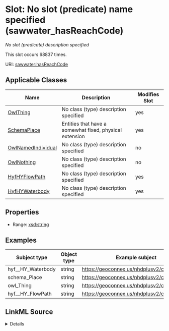 

# Slot: No slot (predicate) name specified (sawwater_hasReachCode)


_No slot (predicate) description specified_






This slot occurs 68837 times.


URI: [sawwater:hasReachCode](http://sawgraph.spatialai.org/v1/saw_water#hasReachCode)



<!-- no inheritance hierarchy -->





## Applicable Classes

| Name | Description | Modifies Slot |
| --- | --- | --- |
| [OwlThing](../classes/OwlThing.md) | No class (type) description specified |  yes  |
| [SchemaPlace](../classes/SchemaPlace.md) | Entities that have a somewhat fixed, physical extension |  yes  |
| [OwlNamedIndividual](../classes/OwlNamedIndividual.md) | No class (type) description specified |  no  |
| [OwlNothing](../classes/OwlNothing.md) | No class (type) description specified |  no  |
| [HyfHYFlowPath](../classes/HyfHYFlowPath.md) | No class (type) description specified |  yes  |
| [HyfHYWaterbody](../classes/HyfHYWaterbody.md) | No class (type) description specified |  yes  |







## Properties

* Range: [xsd:string](http://www.w3.org/2001/XMLSchema#string)






## Examples

| Subject type | Object type | Example subject | Example object | Occurrences |
| --- | --- | --- | --- | --- |
| hyf__HY_Waterbody | string | https://geoconnex.us/nhdplusv2/comid/1001 | 01020003000588 | 68837 |
| schema_Place | string | https://geoconnex.us/nhdplusv2/comid/1001 | 01020003000588 | 68837 |
| owl_Thing | string | https://geoconnex.us/nhdplusv2/comid/1001 | 01020003000588 | 68837 |
| hyf__HY_FlowPath | string | https://geoconnex.us/nhdplusv2/comid/1001 | 01020003000588 | 68837 |




## LinkML Source

<details>

```yaml
name: sawwater_hasReachCode
annotations:
  count:
    tag: count
    value: 68837
description: No slot (predicate) description specified
title: No slot (predicate) name specified
examples:
- object:
    example_object: 01020003000588
    example_object_type: string
    example_predicate: sawwater:hasReachCode
    example_subject: https://geoconnex.us/nhdplusv2/comid/1001
    example_subject_type: hyf__HY_Waterbody
- object:
    example_object: 01020003000588
    example_object_type: string
    example_predicate: sawwater:hasReachCode
    example_subject: https://geoconnex.us/nhdplusv2/comid/1001
    example_subject_type: schema_Place
- object:
    example_object: 01020003000588
    example_object_type: string
    example_predicate: sawwater:hasReachCode
    example_subject: https://geoconnex.us/nhdplusv2/comid/1001
    example_subject_type: owl_Thing
- object:
    example_object: 01020003000588
    example_object_type: string
    example_predicate: sawwater:hasReachCode
    example_subject: https://geoconnex.us/nhdplusv2/comid/1001
    example_subject_type: hyf__HY_FlowPath
from_schema: hydrology-kg
rank: 1000
slot_uri: sawwater:hasReachCode
alias: sawwater_hasReachCode
domain_of:
- hyf__HY_FlowPath
- hyf__HY_Waterbody
- owl_Thing
- schema_Place
range: string

```
</details>